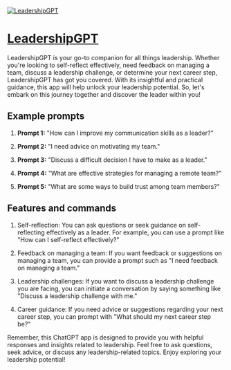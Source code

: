 [![LeadershipGPT](https://files.oaiusercontent.com/file-AEbZM5tGIGGtJjQ1EFGVH4Ax?se=2123-10-17T07%3A31%3A39Z&sp=r&sv=2021-08-06&sr=b&rscc=max-age%3D31536000%2C%20immutable&rscd=attachment%3B%20filename%3Dfshr3500x3500.png&sig=gvJYuna38hAcH13bwA44IOSWqfutmU8jF1P5HFx1uUE%3D)](https://chat.openai.com/g/g-eq0mIW4Mz-leadershipgpt)

# [LeadershipGPT](https://chat.openai.com/g/g-eq0mIW4Mz-leadershipgpt)

LeadershipGPT is your go-to companion for all things leadership. Whether you're looking to self-reflect effectively, need feedback on managing a team, discuss a leadership challenge, or determine your next career step, LeadershipGPT has got you covered. With its insightful and practical guidance, this app will help unlock your leadership potential. So, let's embark on this journey together and discover the leader within you!

## Example prompts

1. **Prompt 1:** "How can I improve my communication skills as a leader?"

2. **Prompt 2:** "I need advice on motivating my team."

3. **Prompt 3:** "Discuss a difficult decision I have to make as a leader."

4. **Prompt 4:** "What are effective strategies for managing a remote team?"

5. **Prompt 5:** "What are some ways to build trust among team members?"

## Features and commands

1. Self-reflection: You can ask questions or seek guidance on self-reflecting effectively as a leader. For example, you can use a prompt like "How can I self-reflect effectively?"

2. Feedback on managing a team: If you want feedback or suggestions on managing a team, you can provide a prompt such as "I need feedback on managing a team."

3. Leadership challenges: If you want to discuss a leadership challenge you are facing, you can initiate a conversation by saying something like "Discuss a leadership challenge with me."

4. Career guidance: If you need advice or suggestions regarding your next career step, you can prompt with "What should my next career step be?"

Remember, this ChatGPT app is designed to provide you with helpful responses and insights related to leadership. Feel free to ask questions, seek advice, or discuss any leadership-related topics. Enjoy exploring your leadership potential!